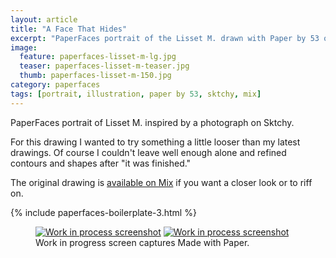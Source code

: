 ```yaml
---
layout: article
title: "A Face That Hides"
excerpt: "PaperFaces portrait of the Lisset M. drawn with Paper by 53 on an iPad."
image: 
  feature: paperfaces-lisset-m-lg.jpg
  teaser: paperfaces-lisset-m-teaser.jpg
  thumb: paperfaces-lisset-m-150.jpg
category: paperfaces
tags: [portrait, illustration, paper by 53, sktchy, mix]
---
```


PaperFaces portrait of Lisset M. inspired by a photograph on Sktchy.

For this drawing I wanted to try something a little looser than my latest drawings. Of course I couldn't leave well enough alone and refined contours and shapes after "it was finished."

The original drawing is [available on Mix](https://mix.fiftythree.com/11098-Michael-Rose/162842) if you want a closer look or to riff on.

{% include paperfaces-boilerplate-3.html %}

<figure class="third">
  <a href="{{ site.url }}/images/paperfaces-lisset-m-process-1-lg.jpg"><img src="{{ site.url }}/images/paperfaces-lisset-m-process-1-600.jpg" alt="Work in process screenshot"></a>
  <a href="{{ site.url }}/images/paperfaces-lisset-m-lg.jpg"><img src="{{ site.url }}/images/paperfaces-lisset-m-process-2-600.jpg" alt="Work in process screenshot"></a>
  <figcaption>Work in progress screen captures Made with Paper.</figcaption>
</figure>